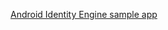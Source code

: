 [Android Identity Engine sample app](https://github.com/okta/okta-idx-android/tree/master/dynamic-app)
